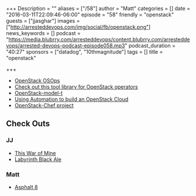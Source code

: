 +++
Description = ""
aliases = ["/58"]
author = "Matt"
categories = []
date = "2016-03-11T22:09:46-06:00"
episode = "58"
friendly = "openstack"
guests = ["jjasghar"]
images = ["http://arresteddevops.com/img/social/fb/openstack.png"]
news_keywords = []
podcast = "https://media.blubrry.com/arresteddevops/content.blubrry.com/arresteddevops/arrested-devops-podcast-episode058.mp3"
podcast_duration = "40:27"
sponsors = ["datadog", "10thmagnitude"]
tags = []
title = "openstack"

+++

* [OpenStack OSOps](https://wiki.openstack.org/wiki/Osops)
* [Check out this tool library for OpenStack operators](http://superuser.openstack.org/articles/check-out-this-tool-library-for-openstack-operators)
* [OpenStack-model-t](https://github.com/chef-partners/openstack-model-t)
*	[Using Automation to build an OpenStack Cloud](http://sysadvent.blogspot.com/2015/12/day-1-using-automation-to-build.html)
* [OpenStack-Chef project](https://wiki.openstack.org/wiki/Chef)

## Check Outs

### JJ
* [This War of Mine](http://www.11bitstudios.com/games/16/this-war-of-mine)
* [Labyrinth Black Ale](https://untappd.com/b/uinta-brewing-company-labyrinth-black-ale/10948)

### Matt
* [Asphalt 8](http://www.gameloft.com/asphalt8/)
